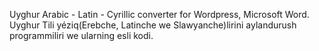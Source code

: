 Uyghur Arabic - Latin - Cyrillic converter for Wordpress, Microsoft Word.
Uyghur Tili yéziq(Erebche, Latinche we Slawyanche)lirini aylandurush programmiliri we ularning esli kodi.
